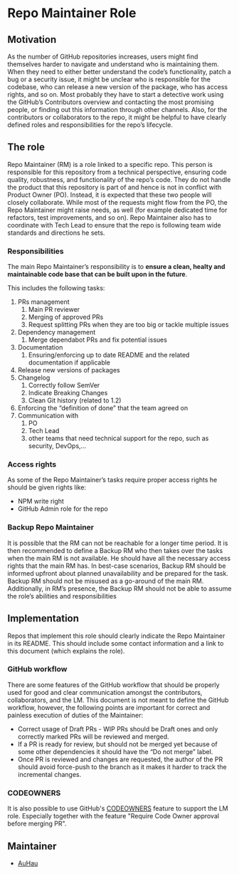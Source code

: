 # Repo Maintainer Role

## Motivation

As the number of GitHub repositories increases, users might find themselves harder to navigate and understand who is maintaining them. When they need to either better understand the code’s functionality, patch a bug or a security issue, it might be unclear who is responsible for the codebase, who can release a new version of the package, who has access rights, and so on. Most probably they have to start a detective work using the GitHub’s Contributors overview and contacting the most promising people, or finding out this information through other channels.
Also, for the contributors or collaborators to the repo, it might be helpful to have clearly defined roles and responsibilities for the repo’s lifecycle.

## The role

Repo Maintainer (RM) is a role linked to a specific repo. This person is responsible for this repository from a technical perspective, ensuring code quality, robustness, and functionality of the repo’s code. They do not handle the product that this repository is part of and hence is not in conflict with Product Owner (PO). Instead, it is expected that these two people will closely collaborate. While most of the requests might flow from the PO, the Repo Maintainer might raise needs, as well (for example dedicated time for refactors, test improvements, and so on). Repo Maintainer also has to coordinate with Tech Lead to ensure that the repo is following team wide standards and directions he sets.

### Responsibilities

The main Repo Maintainer’s responsibility is to **ensure a clean, healty and maintainable code base that can be built upon in the future**.

This includes the following tasks:

1. PRs management
   1. Main PR reviewer
   2. Merging of approved PRs
   3. Request splitting PRs when they are too big or tackle multiple issues
2. Dependency management
   1. Merge dependabot PRs and fix potential issues
3. Documentation
   1. Ensuring/enforcing up to date README and the related documentation if applicable
4. Release new versions of packages
5. Changelog
   1. Correctly follow SemVer
   2. Indicate Breaking Changes
   3. Clean Git history (related to 1.2)
6. Enforcing the “definition of done” that the team agreed on
7. Communication with
   1. PO
   2. Tech Lead
   3. other teams that need technical support for the repo, such as security, DevOps,…

### Access rights

As some of the Repo Maintainer’s tasks require proper access rights he should be given rights like:

- NPM write right
- GitHub Admin role for the repo

### Backup Repo Maintainer

It is possible that the RM can not be reachable for a longer time period. It is then recommended to define a Backup RM who then takes over the tasks when the main RM is not available. He should have all the necessary access rights that the main RM has.
In best-case scenarios, Backup RM should be informed upfront about planned unavailability and be prepared for the task. Backup RM should not be misused as a go-around of the main RM. Additionally, in RM’s presence, the Backup RM should not be able to assume the role’s abilities and responsibilities

## Implementation

Repos that implement this role should clearly indicate the Repo Maintainer in its README. This should include some contact information and a link to this document (which explains the role).

### GitHub workflow

There are some features of the GitHub workflow that should be properly used for good and clear communication amongst the contributors, collaborators, and the LM. This document is not meant to define the GitHub workflow, however, the following points are important for correct and painless execution of duties of the Maintainer:

 - Correct usage of Draft PRs - WIP PRs should be Draft ones and only correctly marked PRs will be reviewed and merged.
 - If a PR is ready for review, but should not be merged yet because of some other dependencies it should have the “Do not merge” label.
 - Once PR is reviewed and changes are requested, the author of the PR should avoid force-push to the branch as it makes it harder to track the incremental changes.

### CODEOWNERS

It is also possible to use GitHub's [CODEOWNERS](https://docs.github.com/en/free-pro-team@latest/github/creating-cloning-and-archiving-repositories/about-code-owners) feature to support the LM role. Especially together with the feature "Require Code Owner approval before merging PR".

## Maintainer

 - [AuHau](https://github.com/auhau/)
